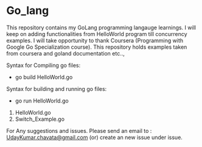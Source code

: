 # Go_lang

This repository contains my GoLang programming langauge learnings. I will keep on adding functionalities from HelloWorld program till concurrency examples. I will take opportunity to thank Coursera  (Programming with Google Go Specialization course). This repository holds examples taken from coursera and goland documentation etc..,

Syntax for Compiling go files:
* go build HelloWorld.go

Syntax for building and running go files:
* go run HelloWorld.go

1. HelloWorld.go
2. Switch_Example.go


For Any suggestions and issues. Please send an email to : UdayKumar.chavata@gmail.com (or) create an new issue under issue.
